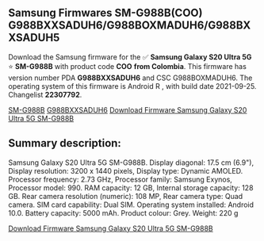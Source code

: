 <h2>Samsung Firmwares SM-G988B(COO) G988BXXSADUH6/G988BOXMADUH6/G988BXXSADUH5</h2>
Download the Samsung firmware for the ✅ <strong>Samsung Galaxy S20 Ultra 5G </strong> ⭐ <strong>SM-G988B</strong> with product code <strong>COO</strong> <strong> from Colombia</strong>. This firmware has version number PDA <strong>G988BXXSADUH6</strong> and CSC G988BOXMADUH6. The operating system of this firmware is Android R , with build date 2021-09-25. Changelist <strong>22307792</strong>.


[SM-G988B](https://samfirm.shop/samsung/model/SM-G988B)
[G988BXXSADUH6](https://samfirm.shop/samsung/pda/G988BXXSADUH6)
[Download Firmware Samsung Galaxy S20 Ultra 5G SM-G988B](https://samfirm.shop/samsung/firmware/459906)
<h2>Summary description:</h2>
<p>Samsung Galaxy S20 Ultra 5G SM-G988B. Display diagonal: 17.5 cm (6.9"), Display resolution: 3200 x 1440 pixels, Display type: Dynamic AMOLED. Processor frequency: 2.73 GHz, Processor family: Samsung Exynos, Processor model: 990. RAM capacity: 12 GB, Internal storage capacity: 128 GB. Rear camera resolution (numeric): 108 MP, Rear camera type: Quad camera. SIM card capability: Dual SIM. Operating system installed: Android 10.0. Battery capacity: 5000 mAh. Product colour: Grey. Weight: 220 g</p>


[Download Firmware Samsung Galaxy S20 Ultra 5G SM-G988B](https://samfirm.shop/samsung/firmware/459906)
